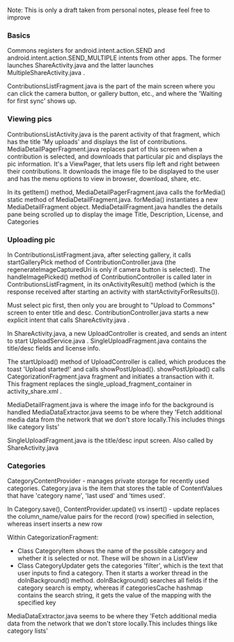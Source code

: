 Note: This is only a draft taken from personal notes, please feel free to improve

### Basics

Commons registers for android.intent.action.SEND and android.intent.action.SEND_MULTIPLE intents from other apps.  The former launches ShareActivity.java and the latter launches MultipleShareActivity.java .

ContributionsListFragment.java is the part of the main screen where you can click the camera button, or gallery button, etc., and where the 'Waiting for first sync' shows up.

### Viewing pics
ContributionsListActivity.java is the parent activity of that fragment, which has the title 'My uploads' and displays the list of contributions. MediaDetailPagerFragment.java replaces part of this screen when a contribution is selected, and downloads that particular pic and displays the pic information. It's a ViewPager, that lets users flip left and right between their contributions. It downloads the image file to be displayed to the user and has the menu options to view in browser, download, share, etc.

In its getItem() method, MediaDetailPagerFragment.java calls the forMedia() static method of MediaDetailFragment.java. forMedia() instantiates a new MediaDetailFragment object. MediaDetailFragment.java handles the details pane being scrolled up to display the image Title, Description, License, and Categories

### Uploading pic
In ContributionsListFragment.java, after selecting gallery, it calls startGalleryPick method of ContributionController.java (the regenerateImageCapturedUri is only if camera button is selected). The handleImagePicked() method of ContributionController is called later in ContributionsListFragment, in its onActivityResult() method (which is the response received after starting an activity with startActivityForResults()).

Must select pic first, then only you are brought to "Upload to Commons" screen to enter title and desc. ContributionController.java starts a new explicit intent that calls ShareActivity.java .

In ShareActivity.java, a new UploadController is created, and sends an intent to start UploadService.java . SingleUploadFragment.java contains the title/desc fields and license info.

The startUpload() method of UploadController is called, which produces the toast 'Upload started!' and calls showPostUpload(). showPostUpload() calls CategorizationFragment.java fragment and initiates a transaction with it. This fragment replaces the single_upload_fragment_container in activity_share.xml .

MediaDetailFragment.java is where the image info for the background is handled
MediaDataExtractor.java seems to be where they 'Fetch additional media data from the network that we don't store locally.This includes things like category lists'

SingleUploadFragment.java is the title/desc input screen. Also called by ShareActivity.java

### Categories

CategoryContentProvider - manages private storage for recently used categories. Category.java is the item that stores the table of ContentValues that have 'category name', 'last used' and 'times used'. 

In Category.save(), ContentProvider.update() vs insert()  - update replaces the column_name/value pairs for the record (row) specified in selection, whereas insert inserts a new row

Within CategorizationFragment:

- Class CategoryItem shows the name of the possible category and whether it is selected or not. These will be shown in a ListView
- Class CategoryUpdater gets the categories 'filter', which is the text that user inputs to find a category. Then it starts a worker thread in the doInBackground() method. doInBackground() searches all fields if the category search is empty, whereas if categoriesCache hashmap contains the search string, it gets the value of the mapping with the specified key

MediaDataExtractor.java seems to be where they 'Fetch additional media data from the network that we don't store locally.This includes things like category lists'

